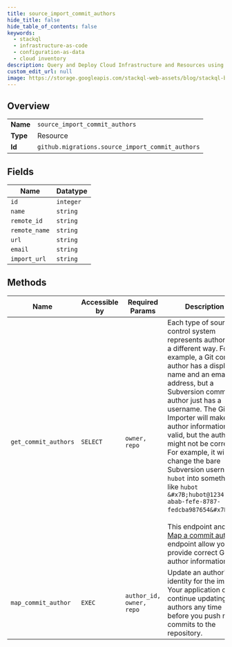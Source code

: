 ```yaml
---
title: source_import_commit_authors
hide_title: false
hide_table_of_contents: false
keywords:
  - stackql
  - infrastructure-as-code
  - configuration-as-data
  - cloud inventory
description: Query and Deploy Cloud Infrastructure and Resources using SQL
custom_edit_url: null
image: https://storage.googleapis.com/stackql-web-assets/blog/stackql-blog-post-featured-image.png
---
```

  
    

## Overview
<table><tbody>
<tr><td><b>Name</b></td><td><code>source_import_commit_authors</code></td></tr>
<tr><td><b>Type</b></td><td>Resource</td></tr>
<tr><td><b>Id</b></td><td><code>github.migrations.source_import_commit_authors</code></td></tr>
</tbody></table>

## Fields
| Name | Datatype |
| ---- | -------- |
| `id` | `integer` |
| `name` | `string` |
| `remote_id` | `string` |
| `remote_name` | `string` |
| `url` | `string` |
| `email` | `string` |
| `import_url` | `string` |
## Methods
| Name | Accessible by | Required Params | Description |
| ---- | ------------- | --------------- | ----------- |
| `get_commit_authors` | `SELECT` | `owner, repo` | Each type of source control system represents authors in a different way. For example, a Git commit author has a display name and an email address, but a Subversion commit author just has a username. The GitHub Importer will make the author information valid, but the author might not be correct. For example, it will change the bare Subversion username `hubot` into something like `hubot &#x7B;hubot@12341234-abab-fefe-8787-fedcba987654&#x7D;`.<br /><br />This endpoint and the [Map a commit author](https://docs.github.com/rest/reference/migrations#map-a-commit-author) endpoint allow you to provide correct Git author information. |
| `map_commit_author` | `EXEC` | `author_id, owner, repo` | Update an author's identity for the import. Your application can continue updating authors any time before you push new commits to the repository. |
